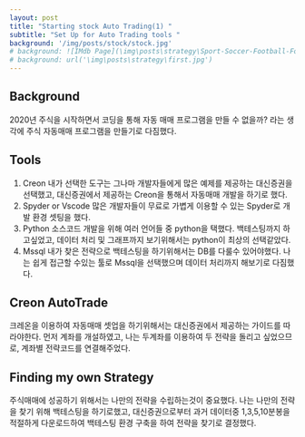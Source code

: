 ```yaml
---
layout: post
title: "Starting stock Auto Trading(1) "
subtitle: "Set Up for Auto Trading tools "
background: '/img/posts/stock/stock.jpg'
# background: ![IMdb Page](\img\posts\strategy\Sport-Soccer-Football-Formation-3-2-5-WM.png) 
# background: url('\img\posts\strategy\first.jpg')
---
```


## Background
2020년 주식을 시작하면서 코딩을 통해 자동 매매 프로그램을 만들 수 없을까? 라는 생각에 
주식 자동매매 프로그램을 만들기로 다짐했다. 

## Tools
1. Creon 
내가 선택한 도구는 그나마 개발자들에게 많은 예제를 제공하는 대신증권을 선택했고, 대신증권에서 
제공하는 Creon을 통해서 자동매매 개발을 하기로 했다. 
2. Spyder or Vscode
많은 개발자들이 무료로 가볍게 이용할 수 있는 Spyder로 개발 환경 셋팅을 했다.
3. Python
소스코드 개발을 위해 여러 언어들 중 python을 택했다. 백테스팅까지 하고싶었고, 데이터 처리 및 
그래프까지 보기위해서는 python이 최상의 선택같았다.
4. Mssql
내가 찾은 전략으로 백테스팅을 하기위해서는 DB를 다룰수 있어야했다. 
나는 쉽게 접근할 수있는 툴로 Mssql을 선택했으며 데이터 처리까지 해보기로 다짐했다. 

## Creon AutoTrade 
크레온을 이용하여 자동매매 셋업을 하기위해서는 대신증권에서 제공하는 가이드를 따라야한다.
먼저 계좌를 개설하였고, 나는 두계좌를 이용하여 두 전략을 돌리고 싶었으므로, 계좌별 전략코드를 연결해주었다.

## Finding my own Strategy
주식매매에 성공하기 위해서는 나만의 전략을 수립하는것이 중요했다. 
나는 나만의 전략을 찾기 위해 백테스팅을 하기로했고, 대신증권으로부터 과거 데이터중 1,3,5,10분봉을 적절하게 다운로드하여
백테스팅 환경 구축을 하여 전략을 찾기로 결정했다. 

